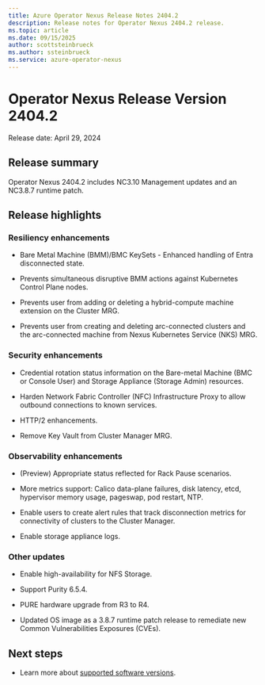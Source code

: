 ```yaml
---
title: Azure Operator Nexus Release Notes 2404.2
description: Release notes for Operator Nexus 2404.2 release.
ms.topic: article
ms.date: 09/15/2025
author: scottsteinbrueck
ms.author: ssteinbrueck
ms.service: azure-operator-nexus
---
```


# Operator Nexus Release Version 2404.2

Release date: April 29, 2024

## Release summary

Operator Nexus 2404.2 includes NC3.10 Management updates and an NC3.8.7
runtime patch. 

## Release highlights

### Resiliency enhancements

* Bare Metal Machine (BMM)/BMC KeySets - Enhanced handling of Entra disconnected state.

*  Prevents simultaneous disruptive BMM actions against Kubernetes Control Plane nodes.

* Prevents user from adding or deleting a hybrid-compute machine  extension on the Cluster MRG.

* Prevents user from creating and deleting arc-connected clusters and the arc-connected machine from Nexus Kubernetes Service (NKS) MRG.

### Security enhancements

* Credential rotation status information on the Bare-metal Machine (BMC or Console User) and Storage Appliance (Storage Admin) resources.

* Harden Network Fabric Controller (NFC) Infrastructure Proxy to allow outbound connections to known services.

* HTTP/2 enhancements.

* Remove Key Vault from Cluster Manager MRG.

### Observability enhancements 

* (Preview) Appropriate status reflected for Rack Pause scenarios.

* More metrics support: Calico data-plane failures, disk latency, etcd, hypervisor memory usage, pageswap, pod restart, NTP.

*  Enable users to create alert rules that track disconnection metrics for connectivity of clusters to the Cluster Manager.

* Enable storage appliance logs.

### Other updates

* Enable high-availability for NFS Storage.

* Support Purity 6.5.4.

* PURE hardware upgrade from R3 to R4.

* Updated OS image as a 3.8.7 runtime patch release to remediate new Common Vulnerabilities Exposures (CVEs).

## Next steps

* Learn more about [supported software versions](./reference-supported-software-versions.md).
